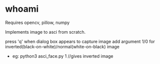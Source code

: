 # whoami
Requires opencv, pillow, numpy

Implements image to asci from scratch.

press 'q' when dialog box appears to capture image
add argument 1/0 for inverted(black-on-white)/normal(white-on-black) image
  - eg: python3 asci_face.py 1 //gives inverted image
